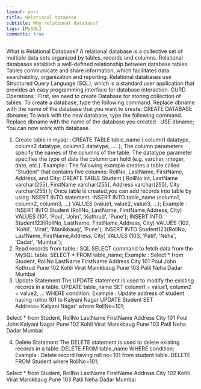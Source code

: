 ```yaml
---
layout: post
title: Relational database
subtitle: Why relational database?
tags: [MySQL]
comments: true
---
```


What is Relational Database?
A relational database is a collective set of multiple data sets organized by tables, records and columns. Relational databases establish a well-defined relationship between database tables. Tables communicate and share information, which facilitates data searchability, organization and reporting.
Relational databases use Structured Query Language (SQL), which is a standard user application that provides an easy programming interface for database interaction.
CURD Operations :
First, we need to create Database for storing collection of tables.
To create a database, type the following command. Replace dbname with the name of the database that you want to create:
CREATE DATABASE dbname;
To work with the new database, type the following command. Replace dbname with the name of the database you created :
USE dbname;
You can now work with database.
1. Create table in mysql :
CREATE TABLE table_name (
    column1 datatype,
    column2 datatype,
    column3 datatype,
   ....
);
The column parameters specify the names of the columns of the table.
The datatype parameter specifies the type of data the column can hold (e.g. varchar, integer, date, etc.).
Example :
The following example creates a table called "Student" that contains five columns: RollNo, LastName, FirstName, Address, and City:
CREATE TABLE Student (
    RollNo int,
    LastName varchar(255),
    FirstName varchar(255),
    Address varchar(255),
    City varchar(255) 
);
Once table is created,you can add records into table by using INSERT INTO statement.
INSERT INTO table_name (column1, column2, column3, ...)
VALUES (value1, value2, value3, ...);
Example :
INSERT INTO Student (RollNo, LastName, FirstName,Address, City)
VALUES (101, 'Poul', 'John',  'Kothrud', 'Pune');
INSERT INTO Student123(RollNo, LastName, FirstName,Address, City)
VALUES (102, 'Kohli', 'Virat', 'Manikbaug', 'Pune');
INSERT INTO Student123(RollNo, LastName, FirstName,Address, City)
VALUES (103, 'Patil', 'Neha',  'Dadar', 'Mumbai');
2. Read records from table :
SQL SELECT command to fetch data from the MySQL table.
SELECT * FROM table_name;
Example :
Select * from Student,
RollNo	LastName	FirstName	Address	City
101	Poul	  	John		Kothrud	Pune
102	Kohli		Virat		Manikbaug	Pune
103	Patil		Neha		Dadar		Mumbai
3. Update Statement
The UPDATE statement is used to modify the existing records in a table.
UPDATE table_name
SET column1 = value1, column2 = value2, ...
WHERE condition;
Example :
Update address of student having rollno 101 to Kalyani Nagar
UPDATE Student SET Address='Kalyani Nagar' where RollNo=101;

Select * from Student,
RollNo	LastName	FirstName	Address	City
101	Poul	  	John		Kalyani Nagar	Pune
102	Kohli		Virat		Manikbaug	Pune
103	Patil		Neha		Dadar		Mumbai

4. Delete Statement
The DELETE statement is used to delete existing records in a table.
DELETE FROM table_name WHERE condition;
Example :
Delete record having roll no=101 from student table.
DELETE FROM Student where RollNo=101;

Select * from Student,
RollNo	LastName	FirstName	Address	City
102	Kohli		Virat		Manikbaug	Pune
103	Patil		Neha		Dadar		Mumbai
